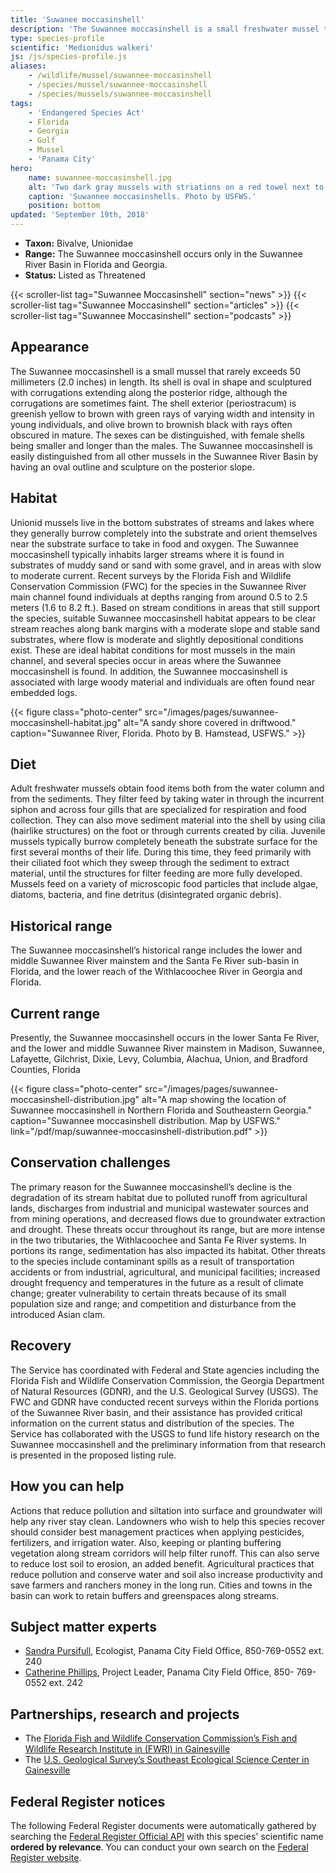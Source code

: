 ```yaml
---
title: 'Suwanee moccasinshell'
description: 'The Suwannee moccasinshell is a small freshwater mussel that rarely exceeds 2 inches in length found only in the Suwannee River Basin in Florida and Georgia.'
type: species-profile
scientific: 'Medionidus walkeri'
js: /js/species-profile.js
aliases:
    - /wildlife/mussel/suwannee-moccasinshell
    - /species/mussel/suwannee-moccasinshell
    - /species/mussels/suwannee-moccasinshell
tags:
    - 'Endangered Species Act'
    - Florida
    - Georgia
    - Gulf
    - Mussel
    - 'Panama City'
hero:
    name: suwannee-moccasinshell.jpg
    alt: 'Two dark gray mussels with striations on a red towel next to a ruler for scale.'
    caption: 'Suwannee moccasinshells. Photo by USFWS.'
    position: bottom
updated: 'September 19th, 2018'
---
```


- **Taxon:** Bivalve, Unionidae
- **Range:** The Suwannee moccasinshell occurs only in the Suwannee River Basin in Florida and Georgia.
- **Status:** Listed as Threatened

{{< scroller-list tag="Suwannee Moccasinshell" section="news" >}}
{{< scroller-list tag="Suwannee Moccasinshell" section="articles" >}}
{{< scroller-list tag="Suwannee Moccasinshell" section="podcasts" >}}

## Appearance

The Suwannee moccasinshell is a small mussel that rarely exceeds 50 millimeters (2.0 inches) in length. Its shell is oval in shape and sculptured with corrugations extending along the posterior ridge, although the corrugations are sometimes faint. The shell exterior (periostracum) is greenish yellow to brown with green rays of varying width and intensity in young individuals, and olive brown to brownish black with rays often obscured in mature. The sexes can be distinguished, with female shells being smaller and longer than the males. The Suwannee moccasinshell is easily distinguished from all other mussels in the Suwannee River Basin by having an oval outline and sculpture on the posterior slope.

## Habitat

Unionid mussels live in the bottom substrates of streams and lakes where they generally burrow completely into the substrate and orient themselves near the substrate surface to take in food and oxygen. The Suwannee moccasinshell typically inhabits larger streams where it is found in substrates of muddy sand or sand with some gravel, and in areas with slow to moderate current. Recent surveys by the Florida Fish and Wildlife Conservation Commission (FWC) for the species in the Suwannee River main channel found individuals at depths ranging from around 0.5 to 2.5 meters (1.6 to 8.2 ft.). Based on stream conditions in areas that still support the species, suitable Suwannee moccasinshell habitat appears to be clear stream reaches along bank margins with a moderate slope and stable sand substrates, where flow is moderate and slightly depositional conditions exist. These are ideal habitat conditions for most mussels in the main channel, and several species occur in areas where the Suwannee moccasinshell is found. In addition, the Suwannee moccasinshell is associated with large woody material and individuals are often found near embedded logs.

{{< figure class="photo-center" src="/images/pages/suwannee-moccasinshell-habitat.jpg" alt="A sandy shore covered in driftwood." caption="Suwannee River, Florida.  Photo by B. Hamstead, USFWS." >}}

## Diet

Adult freshwater mussels obtain food items both from the water column and from the sediments. They filter feed by taking water in through the incurrent siphon and across four gills that are specialized for respiration and food collection. They can also move sediment material into the shell by using cilia (hairlike structures) on the foot or through currents created by cilia. Juvenile mussels typically burrow completely beneath the substrate surface for the first several months of their life. During this time, they feed primarily with their ciliated foot which they sweep through the sediment to extract material, until the structures for filter feeding are more fully developed. Mussels feed on a variety of microscopic food particles that include algae, diatoms, bacteria, and fine detritus (disintegrated organic debris).

## Historical range

The Suwannee moccasinshell’s historical range includes the lower and middle Suwannee River mainstem and the Santa Fe River sub-basin in Florida, and the lower reach of the Withlacoochee River in Georgia and Florida.

## Current range

Presently, the Suwannee moccasinshell occurs in the lower Santa Fe River, and the lower and middle Suwannee River mainstem in Madison, Suwannee, Lafayette, Gilchrist, Dixie, Levy, Columbia, Alachua, Union, and Bradford Counties, Florida

{{< figure class="photo-center" src="/images/pages/suwannee-moccasinshell-distribution.jpg" alt="A map showing the location of Suwannee moccasinshell in Northern Florida and Southeastern Georgia." caption="Suwannee moccasinshell distribution. Map by USFWS." link="/pdf/map/suwannee-moccasinshell-distribution.pdf" >}}

## Conservation challenges

The primary reason for the Suwannee moccasinshell’s decline is the degradation of its stream habitat due to polluted runoff from agricultural lands, discharges from industrial and municipal wastewater sources and from mining operations, and decreased flows due to groundwater extraction and drought. These threats occur throughout its range, but are more intense in the two tributaries, the Withlacoochee and Santa Fe River systems. In portions its range, sedimentation has also impacted its habitat. Other threats to the species include contaminant spills as a result of transportation accidents or from industrial, agricultural, and municipal facilities; increased drought frequency and temperatures in the future as a result of climate change; greater vulnerability to certain threats because of its small population size and range; and competition and disturbance from the introduced Asian clam.

## Recovery

The Service has coordinated with Federal and State agencies including the Florida Fish and Wildlife Conservation Commission, the Georgia Department of Natural Resources (GDNR), and the U.S. Geological Survey (USGS). The FWC and GDNR have conducted recent surveys within the Florida portions of the Suwannee River basin, and their assistance has provided critical information on the current status and distribution of the species. The Service has collaborated with the USGS to fund life history research on the Suwannee moccasinshell and the preliminary information from that research is presented in the proposed listing rule.

## How you can help

Actions that reduce pollution and siltation into surface and groundwater will help any river stay clean. Landowners who wish to help this species recover should consider best management practices when applying pesticides, fertilizers, and irrigation water. Also, keeping or planting buffering vegetation along stream corridors will help filter runoff. This can also serve to reduce lost soil to erosion, an added benefit. Agricultural practices that reduce pollution and conserve water and soil also increase productivity and save farmers and ranchers money in the long run. Cities and towns in the basin can work to retain buffers and greenspaces along streams.

## Subject matter experts

- [Sandra Pursifull](mailto:Sandra_pursifull@fws.gov?subject=Suwannee+moccasinshell), Ecologist, Panama City Field Office, 850-769-0552 ext. 240
- [Catherine Phillips](mailto:Catherine_phillips@fws.gov?subject=Suwannee+moccasinshell), Project Leader, Panama City Field Office, 850- 769-0552 ext. 242

## Partnerships, research and projects

- The [Florida Fish and Wildlife Conservation Commission’s Fish and Wildlife Research Institute in (FWRI) in Gainesville](http://myfwc.com/research/about/information/welcome/)
- The [U.S. Geological Survey’s Southeast Ecological Science Center in Gainesville](http://fl.biology.usgs.gov/)

## Federal Register notices

The following Federal Register documents were automatically gathered by searching the [Federal Register Official API](https://www.federalregister.gov/blog/learn/developers) with this species' scientific name **ordered by relevance**. You can conduct your own search on the [Federal Register website](https://www.federalregister.gov/articles/search).
